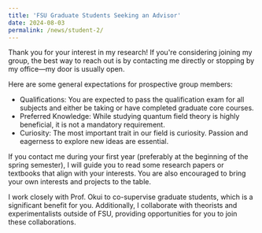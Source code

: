 ```yaml
---
title: 'FSU Graduate Students Seeking an Advisor'
date: 2024-08-03
permalink: /news/student-2/
---
```


Thank you for your interest in my research! If you're considering joining my group, the best way to reach out is by contacting me directly or stopping by my office—my door is usually open.

Here are some general expectations for prospective group members:

* Qualifications: You are expected to pass the qualification exam for all subjects and either be taking or have completed graduate core courses.
* Preferred Knowledge: While studying quantum field theory is highly beneficial, it is not a mandatory requirement.
* Curiosity: The most important trait in our field is curiosity. Passion and eagerness to explore new ideas are essential.

If you contact me during your first year (preferably at the beginning of the spring semester), I will guide you to read some research papers or textbooks that align with your interests. You are also encouraged to bring your own interests and projects to the table.

I work closely with Prof. Okui to co-supervise graduate students, which is a significant benefit for you. Additionally, I collaborate with theorists and experimentalists outside of FSU, providing opportunities for you to join these collaborations.


